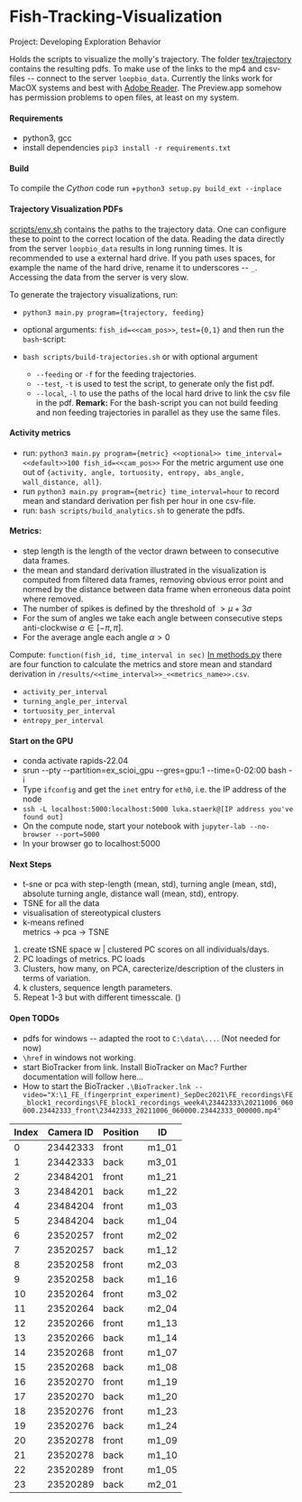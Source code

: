 # Fish-Tracking-Visualization
Project: Developing Exploration Behavior

Holds the scripts to visualize the molly's trajectory.
The folder [tex/trajectory](tex/trajectory) contains the resulting pdfs.
To make use of the links to the mp4 and csv-files -- connect to the server `loopbio_data`. Currently the links work for MacOX systems and best with [Adobe Reader](https://get.adobe.com/de/reader/). The Preview.app somehow has permission problems to open files, at least on my system.

#### Requirements
+ python3, gcc
+ install dependencies `pip3 install -r requirements.txt `

#### Build
To compile the *Cython* code run
+`python3 setup.py build_ext --inplace`

#### Trajectory Visualization PDFs
[scripts/env.sh](scripts/env.sh) contains the paths to the trajectory data. One can configure these to point to the correct location of the data. Reading the data directly from the server `loopbio_data` results in long running times. It is recommended to use a external hard drive. If you path uses spaces, for example the name of the hard drive, rename it to underscores -- `_`.   
Accessing the data from the server is very slow.  

To generate the trajectory visualizations, run:
+ `python3 main.py program={trajectory, feeding}`
+ optional arguments: `fish_id=<<cam_pos>>`, `test={0,1}`
and then run the `bash`-script:

+ `bash scripts/build-trajectories.sh` or with optional argument
    -  `--feeding` or `-f` for the feeding trajectories.
    -  `--test`, `-t` is used to test the script, to generate only the fist pdf.
    - `--local`, `-l` to use the paths of the local hard drive to link the csv file in the pdf.
**Remark:** For the bash-script you can not build feeding and non feeding trajectories in parallel as they use the same files.

#### Activity metrics
* run: `python3 main.py program={metric} <<optional>> time_interval=<<default>>100 fish_id=<<cam_pos>>`
For the metric argument use one out of `{activity, angle, tortuosity, entropy, abs_angle, wall_distance, all}`.
* run `python3 main.py program={metric} time_interval=hour` to record mean and standard derivation per fish per hour in one csv-file.
* run: `bash scripts/build_analytics.sh` to generate the pdfs.

#### Metrics:
+ step length is the length of the vector drawn between to consecutive data frames.
+ the mean and standard derivation illustrated in the visualization is computed from filtered data frames, removing obvious error point and normed by the distance between data frame when erroneous data point where removed.
+ The number of spikes is defined by the threshold of $` > \mu + 3 \sigma`$
+ For the sum of angles we take each angle between consecutive steps anti-clockwise $`\alpha \in [-\pi, \pi]`$.
+ For the average angle each angle $`\alpha > 0`$

Compute: `function(fish_id, time_interval in sec)`
[In methods.py](src/metrics.py) there are four function to calculate the metrics and store mean and standard derivation in `/results/<<time_interval>>_<<metrics_name>>.csv`.

+ `activity_per_interval`
+ `turning_angle_per_interval`
+ `tortuosity_per_interval`
+ `entropy_per_interval`

#### Start on the GPU
+ conda activate rapids-22.04
+ srun --pty --partition=ex_scioi_gpu --gres=gpu:1 --time=0-02:00 bash -i
+ Type `ifconfig` and get the `inet` entry for `eth0`, i.e. the IP address of the node
+ `ssh -L localhost:5000:localhost:5000 luka.staerk@[IP address you've found out]`
+ On the compute node, start your notebook with `jupyter-lab --no-browser --port=5000`
+ In your browser go to localhost:5000


#### Next Steps
+ t-sne or pca with step-length (mean, std), turning angle (mean, std), absolute turning angle, distance wall (mean, std), entropy.
+ TSNE for all the data
+ visualisation of stereotypical clusters
+ k-means refined  
metrics -> pca -> TSNE


1. create tSNE space w | clustered PC scores on all individuals/days.
2. PC loadings of metrics. PC loads
3. Clusters, how many, on PCA, carecterize/description of the clusters in terms of variation.
4. k clusters, sequence length parameters.
5. Repeat 1-3 but with different timesscale. ()

#### Open TODOs
+ pdfs for windows -- adapted the root to `C:\data\...`. (Not needed for now)
+ `\href` in windows not working.
+ start BioTracker from link. Install BioTracker on Mac?
Further documentation will follow here...
+ How to start the BioTracker
`.\BioTracker.lnk --video="X:\1_FE_(fingerprint_experiment)_SepDec2021\FE_recordings\FE_block1_recordings\FE_block1_recordings_week4\23442333\20211006_060000.23442333_front\23442333_20211006_060000.23442333_000000.mp4"`


| Index | Camera ID | Position | ID |
|---|---|---|---|
| 0 | 23442333 | front | m1_01|
| 1 | 23442333 | back | m3_01|
|2 | 23484201 | front | m1_21|
|3 | 23484201 | back | m1_22|
|4 | 23484204 | front | m1_03|
|5 | 23484204 | back | m1_04|
|6 | 23520257 | front | m2_02|
|7 | 23520257 | back | m1_12|
|8 | 23520258 | front | m2_03|
|9 | 23520258 | back | m1_16|
|10 | 23520264 | front | m3_02|
|11 | 23520264 | back | m2_04|
|12 | 23520266 | front | m1_13|
|13 | 23520266 | back | m1_14|
|14 | 23520268 | front | m1_07|
|15 | 23520268 | back | m1_08|
|16 | 23520270 | front | m1_19|
|17 | 23520270 | back | m1_20|
|18 | 23520276 | front | m1_23|
|19 | 23520276 | back | m1_24|
|20 | 23520278 | front | m1_09|
|21 | 23520278 | back | m1_10|
|22 | 23520289 | front | m1_05|
|23 | 23520289 | back | m2_01|
